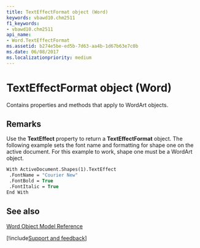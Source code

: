 ```yaml
---
title: TextEffectFormat object (Word)
keywords: vbawd10.chm2511
f1_keywords:
- vbawd10.chm2511
api_name:
- Word.TextEffectFormat
ms.assetid: b274e5be-ed5b-7d63-aa4b-1d67b63e7c0b
ms.date: 06/08/2017
ms.localizationpriority: medium
---
```



# TextEffectFormat object (Word)

Contains properties and methods that apply to WordArt objects.


## Remarks

Use the **TextEffect** property to return a **TextEffectFormat** object. The following example sets the font name and formatting for shape one on the active document. For this example to work, shape one must be a WordArt object.


```vb
With ActiveDocument.Shapes(1).TextEffect 
 .FontName = "Courier New" 
 .FontBold = True 
 .FontItalic = True 
End With
```


## See also


[Word Object Model Reference](overview/Word/object-model.md)

[!include[Support and feedback](~/includes/feedback-boilerplate.md)]
